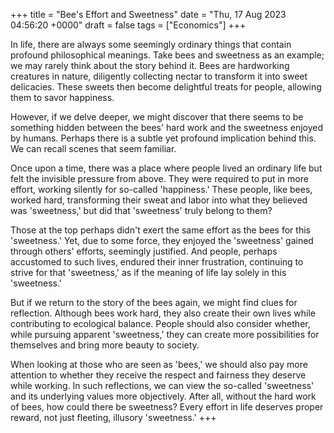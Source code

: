 +++ 
title = "Bee's Effort and Sweetness"
date = "Thu, 17 Aug 2023 04:56:20 +0000"
draft = false
tags = ["Economics"]
+++

In life, there are always some seemingly ordinary things that contain profound philosophical meanings. Take bees and sweetness as an example; we may rarely think about the story behind it. Bees are hardworking creatures in nature, diligently collecting nectar to transform it into sweet delicacies. These sweets then become delightful treats for people, allowing them to savor happiness.

However, if we delve deeper, we might discover that there seems to be something hidden between the bees' hard work and the sweetness enjoyed by humans. Perhaps there is a subtle yet profound implication behind this. We can recall scenes that seem familiar.

Once upon a time, there was a place where people lived an ordinary life but felt the invisible pressure from above. They were required to put in more effort, working silently for so-called 'happiness.' These people, like bees, worked hard, transforming their sweat and labor into what they believed was 'sweetness,' but did that 'sweetness' truly belong to them?

Those at the top perhaps didn't exert the same effort as the bees for this 'sweetness.' Yet, due to some force, they enjoyed the 'sweetness' gained through others' efforts, seemingly justified. And people, perhaps accustomed to such lives, endured their inner frustration, continuing to strive for that 'sweetness,' as if the meaning of life lay solely in this 'sweetness.'

But if we return to the story of the bees again, we might find clues for reflection. Although bees work hard, they also create their own lives while contributing to ecological balance. People should also consider whether, while pursuing apparent 'sweetness,' they can create more possibilities for themselves and bring more beauty to society.

When looking at those who are seen as 'bees,' we should also pay more attention to whether they receive the respect and fairness they deserve while working. In such reflections, we can view the so-called 'sweetness' and its underlying values more objectively. After all, without the hard work of bees, how could there be sweetness? Every effort in life deserves proper reward, not just fleeting, illusory 'sweetness.'
+++